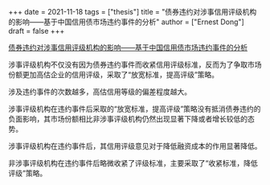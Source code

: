 +++
date = 2021-11-18
tags = ["thesis"]
title = "债券违约对涉事信用评级机构的影响——基于中国信用债市场违约事件的分析"
author = ["Ernest Dong"]
draft = false
+++

[债券违约对涉事信用评级机构的影响——基于中国信用债市场违约事件的分析](/ox-hugo/债券违约对涉事信用评级机构的影响...基于中国信用债市场违约事件的分析_黄小琳.pdf)

涉事评级机构不仅没有因为债券违约事件而收紧信用评级标准，反而为了争取市场份额更加高估企业的信用评级，采取了“放宽标准，提高评级”策略。

涉及违约事件的次数越多，高估信用等级的偏差程度越大。

涉事评级机构在违约事件后采取的“放宽标准，提高评级”策略没有抵消债券违约的负面影响，其市场份额相比非涉事评级机构仍然出现显著下降或者增长较低的态势。

涉事评级机构在违约事件后，其信用评级意见对于降低融资成本的作用显著降低。

非涉事评级机构在违约事件后略微收紧了评级标准，主要采取了“收紧标准，降低评级”策略。
